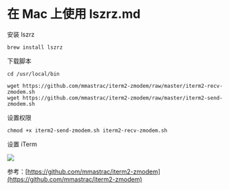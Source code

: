 # 在 Mac 上使用 lszrz.md

安装 lszrz

	brew install lszrz


下载脚本

	cd /usr/local/bin

	wget https://github.com/mmastrac/iterm2-zmodem/raw/master/iterm2-recv-zmodem.sh
	wget https://github.com/mmastrac/iterm2-zmodem/raw/master/iterm2-send-zmodem.sh


设置权限

	chmod +x iterm2-send-zmodem.sh iterm2-recv-zmodem.sh


设置 iTerm

![](http://fankangsong.github.io/wiki/docs/assets/3832984841.png)



参考：[https://github.com/mmastrac/iterm2-zmodem](https://github.com/mmastrac/iterm2-zmodem)

